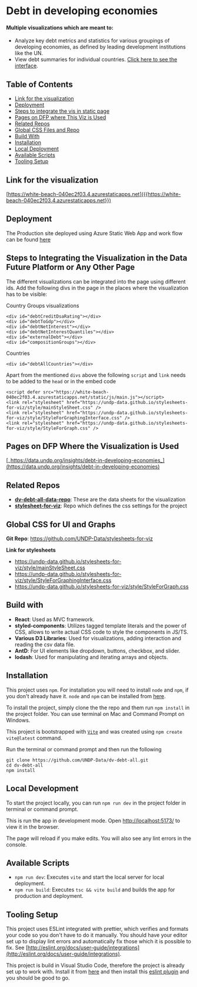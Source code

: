 # Debt in developing economies
#### Multiple visualizations which are meant to:
* Analyze key debt metrics and statistics for various groupings of developing economies, as defined by leading development institutions like the UN.
* View debt summaries for individual countries.
[Click here to see the interface]({{https://white-beach-040ec2f03.4.azurestaticapps.net}}).

## Table of Contents
* [Link for the visualization](#section-01)
* [Deployment](#deployment)
* [Steps to integrate the vis in static page](#section-02)
* [Pages on DFP where This Viz is Used](#section-03)
* [Related Repos](#section-04)
* [Global CSS Files and Repo](#section-05)
* [Build With](#section-06)
* [Installation](#section-07)
* [Local Deployment](#section-08)
* [Available Scripts](#section-09)
* [Tooling Setup](#section-10)

## Link for the visualization<a name="section-01"></a>
[https://white-beach-040ec2f03.4.azurestaticapps.net]({{https://white-beach-040ec2f03.4.azurestaticapps.net}})

## Deployment<a name="deployment"></a>
The Production site deployed using Azure Static Web App and work flow can be found [here]({{https://github.com/UNDP-Data/dv-debt-all}})

## Steps to Integrating the Visualization in the Data Future Platform or Any Other Page<a name="section-02"></a>
The different visualizations can be integrated into the page using different ids.
Add the following divs in the page in the places where the visualization has to be visible:

Country Groups visualizations
```
<div id="debtCreditDsaRating"></div>
<div id="debtToGdp"></div>
<div id="debtNetInterest"></div>
<div id="debtNetInterestQuantiles"></div>
<div id="externalDebt"></div>
<div id="compositionGroups"></div>
```
Countries
```
<div id="debtAllCountries"></div>
```

Apart from the mentioned `divs` above the following `script` and `link` needs to be added to the `head` or in the embed code
```
<script defer src="https://white-beach-040ec2f03.4.azurestaticapps.net/static/js/main.js"></script>
<link rel="stylesheet" href="https://undp-data.github.io/stylesheets-for-viz/style/mainStyleSheet.css" />
<link rel="stylesheet" href="https://undp-data.github.io/stylesheets-for-viz/style/StyleForGraphingInterface.css" />
<link rel="stylesheet" href="https://undp-data.github.io/stylesheets-for-viz/style/StyleForGraph.css" />
```

## Pages on DFP Where the Visualization is Used<a name="section-03" src=""></a>
[_https://data.undp.org/insights/debt-in-developing-economies_](https://data.undp.org/insights/debt-in-developing-economies)

## Related Repos<a name="section-04"></a>
* [__dv-debt-all-data-repo__](https://github.com/UNDP-Data/dv-debt-all-data-repo): These are the data sheets for the visualization
* [__stylesheet-for-viz__](https://github.com/UNDP-Data/stylesheets-for-viz): Repo which defines the css settings for the project

## Global CSS for UI and Graphs<a name="section-05"></a>
__Git Repo__: https://github.com/UNDP-Data/stylesheets-for-viz

__Link for stylesheets__
* https://undp-data.github.io/stylesheets-for-viz/style/mainStyleSheet.css
* https://undp-data.github.io/stylesheets-for-viz/style/StyleForGraphingInterface.css
* https://undp-data.github.io/stylesheets-for-viz/style/StyleForGraph.css

## Build with<a name="section-06"></a>
* __React__: Used as MVC framework.
* __styled-components__: Utilizes tagged template literals and the power of CSS, allows to write actual CSS code to style the components in JS/TS.
* __Various D3 Libraries__: Used for visualizations, adding interaction and reading the csv data file.
* __AntD__: For UI elements like dropdown, buttons, checkbox, and slider.
* __lodash__: Used for manipulating and iterating arrays and objects.

## Installation<a name="section-07"></a>
This project uses `npm`. For installation you will need to install `node` and `npm`, if you don't already have it. `node` and `npm` can be installed from [here](https://nodejs.org/en/download/).

To install the project, simply clone the the repo and them run `npm install` in the project folder. You can use terminal on Mac and Command Prompt on Windows.

This project is bootstrapped with [`Vite`](https://vitejs.dev/) and was created using `npm create vite@latest` command.

Run the terminal or command prompt and then run the following

```
git clone https://github.com/UNDP-Data/dv-debt-all.git
cd dv-debt-all
npm install
```

## Local Development<a name="section-08"></a>
To start the project locally, you can run `npm run dev` in the project folder in terminal or command prompt.

This is run the app in development mode. Open [http://localhost:5173/](http://localhost:5173/) to view it in the browser.

The page will reload if you make edits. You will also see any lint errors in the console.

## Available Scripts<a name="section-09"></a>
* `npm run dev`: Executes `vite` and start the local server for local deployment.
* `npm run build`: Executes `tsc && vite build` and builds the app for production and deployment.

## Tooling Setup<a name="section-10"></a>
This project uses ESLint integrated with prettier, which verifies and formats your code so you don't have to do it manually. You should have your editor set up to display lint errors and automatically fix those which it is possible to fix. See [http://eslint.org/docs/user-guide/integrations](http://eslint.org/docs/user-guide/integrations).

This project is build in Visual Studio Code, therefore the project is already set up to work with. Install it from [here](https://code.visualstudio.com/) and then install this [eslint plugin](https://marketplace.visualstudio.com/items?itemName=dbaeumer.vscode-eslint) and you should be good to go.
